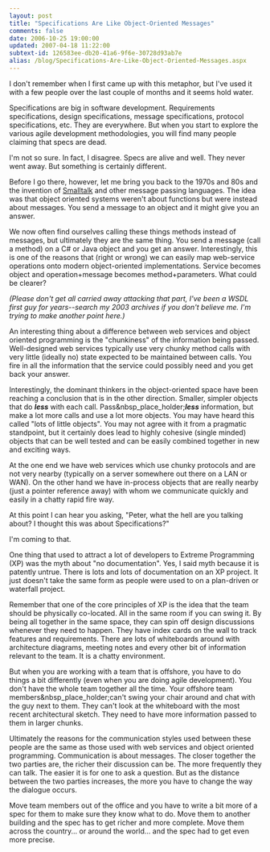 ```yaml
---
layout: post
title: "Specifications Are Like Object-Oriented Messages"
comments: false
date: 2006-10-25 19:00:00
updated: 2007-04-18 11:22:00
subtext-id: 126583ee-db20-41a6-9f6e-30728d93ab7e
alias: /blog/Specifications-Are-Like-Object-Oriented-Messages.aspx
---
```



I don't remember when I first came up with this metaphor, but I've used it with a few people over the last couple of months and it seems hold water.

Specifications are big in software development. Requirements specifications, design specifications, message specifications, protocol specifications, etc. They are everywhere. But when you start to explore the various agile development methodologies, you will find many people claiming that specs are dead. 

I'm not so sure. In fact, I disagree. Specs are alive and well. They never went away. But something is certainly different.

Before I go there, however, let me bring you back to the 1970s and 80s and the invention of [Smalltalk](http://en.wikipedia.org/wiki/Smalltalk) and other message passing languages. The idea was that object oriented systems weren't about functions but were instead about messages. You send a message to an object and it might give you an answer.

We now often find ourselves calling these things methods instead of messages, but ultimately they are the same thing. You send a message (call a method) on a C# or Java object and you get an answer. Interestingly, this is one of the reasons that (right or wrong) we can easily map web-service operations onto modern object-oriented implementations. Service becomes object and operation+message becomes method+parameters. What could be clearer? 

_(Please don't get all carried away attacking that part, I've been a WSDL first guy for years--search my 2003 archives if you don't believe me. I'm trying to make another point here.)_

An interesting thing about a difference between web services and object oriented programming is the "chunkiness" of the information being passed. Well-designed web services typically use very chunky method calls with very little (ideally no) state expected to be maintained between calls. You fire in all the information that the service could possibly need and you get back your answer.

Interestingly, the dominant thinkers in the object-oriented space have been reaching a conclusion that is in the other direction. Smaller, simpler objects that do **_less_** with each call. Pass&nbsp_place_holder;**_less_** information, but make a lot more calls and use a lot more objects. You may have heard this called "lots of little objects". You may not agree with it from a pragmatic standpoint, but it certainly does lead to highly cohesive (single minded) objects that can be well tested and can be easily combined together in new and exciting ways.

At the one end we have web services which use chunky protocols and are not very nearby (typically on a server somewhere out there on a LAN or WAN). On the other hand we have in-process objects that are really nearby (just a pointer reference away) with whom we communicate quickly and easily in a chatty rapid fire way.

At this point I can hear you asking, "Peter, what the hell are you talking about? I thought this was about Specifications?"

I'm coming to that.

One thing that used to attract a lot of developers to Extreme Programming (XP) was the myth about "no documentation". Yes, I said myth because it is patently untrue. There is lots and lots of documentation on an XP project. It just doesn't take the same form as people were used to on a plan-driven or waterfall project.

Remember that one of the core principles of XP is the idea that the team should be physically co-located. All in the same room if you can swing it. By being all together in the same space, they can spin off design discussions whenever they need to happen. They have index cards on the wall to track features and requirements. There are lots of whiteboards around with architecture diagrams, meeting notes and every other bit of information relevant to the team. It is a chatty environment.

But when you are working with a team that is offshore, you have to do things a bit differently (even when you are doing agile development). You don't have the whole team together all the time. Your offshore team members&nbsp_place_holder;can't swing your chair around and chat with the guy next to them. They can't look at the whiteboard with the most recent architectural sketch. They need to have more information passed to them in larger chunks.

Ultimately the reasons for the communication styles used between these people are the same as those used with web services and object oriented programming. Communication is about messages. The closer together the two parties are, the richer their discussion can be. The more frequently they can talk. The easier it is for one to ask a question. But as the distance between the two parties increases, the more you have to change the way the dialogue occurs.

Move team members out of the office and you have to write a bit more of a spec for them to make sure they know what to do. Move them to another building and the spec has to get richer and more complete. Move them across the country... or around the world... and the spec had to get even more precise.
